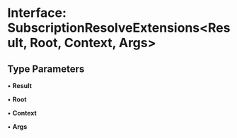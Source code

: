 # Interface: SubscriptionResolveExtensions\<Result, Root, Context, Args\>

## Type Parameters

• **Result**

• **Root**

• **Context**

• **Args**
